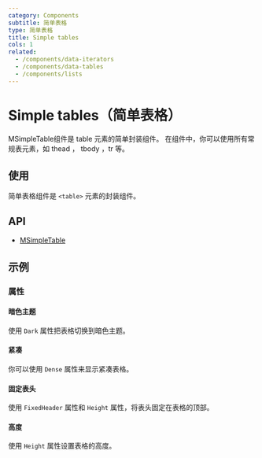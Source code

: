 ```yaml
---
category: Components
subtitle: 简单表格
type: 简单表格
title: Simple tables
cols: 1
related:
  - /components/data-iterators
  - /components/data-tables
  - /components/lists
---
```


# Simple tables（简单表格）

MSimpleTable组件是 table 元素的简单封装组件。 在组件中，你可以使用所有常规表元素，如 thead ， tbody ，tr 等。

## 使用

简单表格组件是 `<table>` 元素的封装组件。

<simple-tables-usage></simple-tables-usage>

## API

- [MSimpleTable](/api/MSimpleTable)

## 示例

### 属性

#### 暗色主题

使用 `Dark` 属性把表格切换到暗色主题。

<example file="" />

#### 紧凑

你可以使用 `Dense` 属性来显示紧凑表格。

<example file="" />

#### 固定表头

使用 `FixedHeader` 属性和 `Height` 属性，将表头固定在表格的顶部。

<example file="" />

#### 高度

使用 `Height` 属性设置表格的高度。

<example file="" />